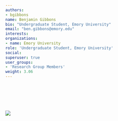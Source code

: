 ```yaml
---
authors:
- bgibbons
name: Benjamin Gibbons
bio: "Undergraduate Student, Emory University"
email: "ben.gibbons@emory.edu"
interests:
organizations:
- name: Emory University
role: 'Undergraduate Student, Emory University'
social:
superuser: true
user_groups:
- 'Research Group Members'
weight: 3.06
---
```


<br>
<br>
<br>
<br>
<br>
<img src="/img/gibbons.png"/>

